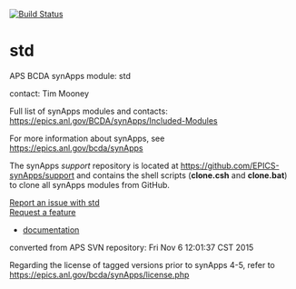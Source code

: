 [![Build Status](https://travis-ci.org/epics-modules/std.svg?branch=master)](https://travis-ci.org/epics-modules/std)

# std
APS BCDA synApps module: std

contact: Tim Mooney

Full list of synApps modules and contacts: 
  https://epics.anl.gov/BCDA/synApps/Included-Modules

For more information about synApps, see
   https://epics.anl.gov/bcda/synApps
   
The synApps *support* repository is located at 
https://github.com/EPICS-synApps/support 
and contains the shell scripts (**clone.csh** and **clone.bat**) 
to clone all synApps modules from GitHub.

[Report an issue with std](https://github.com/epics-modules/std/issues/new?title=%20ISSUE%20NAME%20HERE&body=**Describe%20the%20issue**%0A%0A**Steps%20to%20reproduce**%0A1.%20Step%20one%0A2.%20Step%20two%0A3.%20Step%20three%0A%0A**Expected%20behaivour**%0A%0A**Actual%20behaviour**%0A%0A**Build%20Environment**%0AArchitecture:%0AEpics%20Base%20Version:%0ADependent%20Module%20Versions:&labels=bug)  
[Request a feature](https://github.com/epics-modules/std/issues/new?title=%20FEATURE%20SHORT%20DESCRIPTION&body=**Feature%20Long%20Description**%0A%0A**Why%20should%20this%20be%20added?**%0A&labels=enhancement)

* [documentation](https://github.com/epics-modules/std/blob/master/documentation/README.md)


converted from APS SVN repository: Fri Nov  6 12:01:37 CST 2015

Regarding the license of tagged versions prior to synApps 4-5,
refer to https://epics.anl.gov/bcda/synApps/license.php
